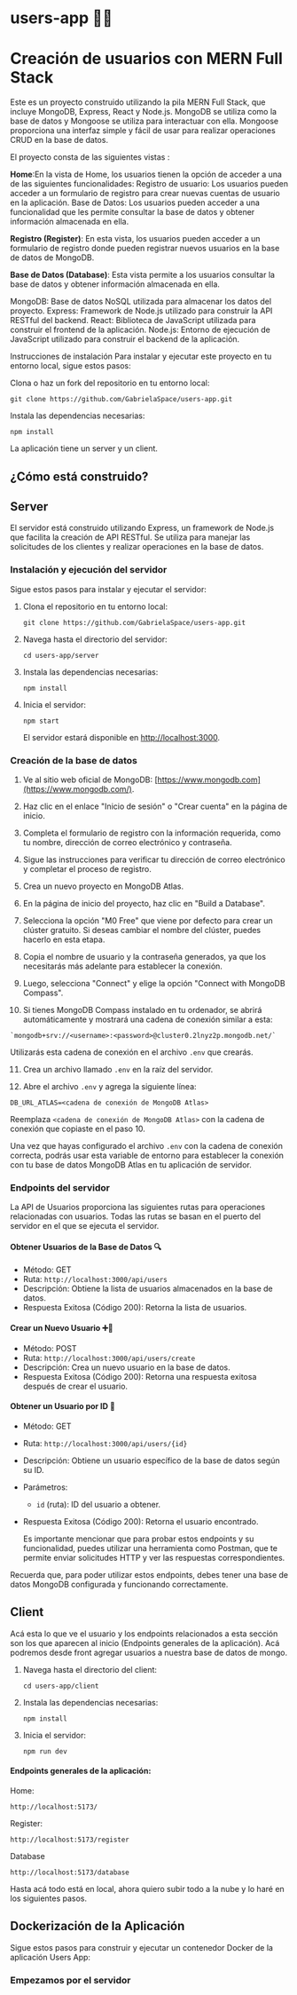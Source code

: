 # users-app :information_desk_person::bow:

# Creación de usuarios con MERN Full Stack

Este es un proyecto construido utilizando la pila MERN Full Stack, que incluye MongoDB, Express, React y Node.js. MongoDB se utiliza como la base de datos y Mongoose se utiliza para interactuar con ella. Mongoose proporciona una interfaz simple y fácil de usar para realizar operaciones CRUD en la base de datos.


El proyecto consta de las siguientes vistas :


**Home**:En la vista de Home, los usuarios tienen la opción de acceder a una de las siguientes funcionalidades:
Registro de usuario: Los usuarios pueden acceder a un formulario de registro para crear nuevas cuentas de usuario en la aplicación.
Base de Datos: Los usuarios pueden acceder a una funcionalidad que les permite consultar la base de datos y obtener información almacenada en ella.

**Registro (Register)**: En esta vista, los usuarios pueden acceder a un formulario de registro donde pueden registrar nuevos usuarios en la base de datos de MongoDB.

**Base de Datos (Database)**: Esta vista permite a los usuarios consultar la base de datos y obtener información almacenada en ella.


MongoDB: Base de datos NoSQL utilizada para almacenar los datos del proyecto.
Express: Framework de Node.js utilizado para construir la API RESTful del backend.
React: Biblioteca de JavaScript utilizada para construir el frontend de la aplicación.
Node.js: Entorno de ejecución de JavaScript utilizado para construir el backend de la aplicación.

Instrucciones de instalación
Para instalar y ejecutar este proyecto en tu entorno local, sigue estos pasos:

Clona o haz un fork del repositorio en tu entorno local:

    git clone https://github.com/GabrielaSpace/users-app.git

Instala las dependencias necesarias:

    npm install


La aplicación tiene un server y un client. 




## ¿Cómo está construido?


##  Server

El servidor está construido utilizando Express, un framework de Node.js que facilita la creación de API RESTful. Se utiliza para manejar las solicitudes de los clientes y realizar operaciones en la base de datos.

### Instalación y ejecución del servidor

Sigue estos pasos para instalar y ejecutar el servidor:

1.  Clona el repositorio en tu entorno local:
    
    
    `git clone https://github.com/GabrielaSpace/users-app.git` 
    
2.  Navega hasta el directorio del servidor:
    

    
    `cd users-app/server` 
    
3.  Instala las dependencias necesarias:
    

    
    `npm install` 
    
4.  Inicia el servidor:
    

    
    `npm start` 
    
    El servidor estará disponible en [http://localhost:3000](http://localhost:3000/).
    


### Creación de la base de datos 


1.  Ve al sitio web oficial de MongoDB: [https://www.mongodb.com](https://www.mongodb.com/).
    
2.  Haz clic en el enlace "Inicio de sesión" o "Crear cuenta" en la página de inicio.
    
3.  Completa el formulario de registro con la información requerida, como tu nombre, dirección de correo electrónico y contraseña.
    
4.  Sigue las instrucciones para verificar tu dirección de correo electrónico y completar el proceso de registro.
    
5.  Crea un nuevo proyecto en MongoDB Atlas.
    
6.  En la página de inicio del proyecto, haz clic en "Build a Database".
    
7.  Selecciona la opción "M0 Free" que viene por defecto para crear un clúster gratuito. Si deseas cambiar el nombre del clúster, puedes hacerlo en esta etapa.
    
8.  Copia el nombre de usuario y la contraseña generados, ya que los necesitarás más adelante para establecer la conexión.
    
9.  Luego, selecciona "Connect" y elige la opción "Connect with MongoDB Compass".
    
10.  Si tienes MongoDB Compass instalado en tu ordenador, se abrirá automáticamente y mostrará una cadena de conexión similar a esta:
    
	`mongodb+srv://<username>:<password>@cluster0.2lnyz2p.mongodb.net/` 

Utilizarás esta cadena de conexión en el archivo `.env` que crearás.

11.  Crea un archivo llamado `.env` en la raíz del servidor.
    
12.  Abre el archivo `.env` y agrega la siguiente línea:
    

`DB_URL_ATLAS=<cadena de conexión de MongoDB Atlas>` 

Reemplaza `<cadena de conexión de MongoDB Atlas>` con la cadena de conexión que copiaste en el paso 10.

Una vez que hayas configurado el archivo `.env` con la cadena de conexión correcta, podrás usar esta variable de entorno para establecer la conexión con tu base de datos MongoDB Atlas en tu aplicación de servidor.

### Endpoints del servidor


La API de Usuarios proporciona las siguientes rutas para operaciones relacionadas con usuarios. Todas las rutas se basan en el puerto del servidor en el que se ejecuta el servidor. 

#### Obtener Usuarios de la Base de Datos :mag:

-   Método: GET
-   Ruta: `http://localhost:3000/api/users`
-   Descripción: Obtiene la lista de usuarios almacenados en la base de datos.
-   Respuesta Exitosa (Código 200): Retorna la lista de usuarios.

#### Crear un Nuevo Usuario :heavy_plus_sign::bust_in_silhouette:

-   Método: POST
-   Ruta: `http://localhost:3000/api/users/create`
-   Descripción: Crea un nuevo usuario en la base de datos.
-   Respuesta Exitosa (Código 200): Retorna una respuesta exitosa después de crear el usuario.

#### Obtener un Usuario por ID :page_facing_up:

-   Método: GET
-   Ruta: `http://localhost:3000/api/users/{id}`
-   Descripción: Obtiene un usuario específico de la base de datos según su ID.
-   Parámetros:
    -   `id` (ruta): ID del usuario a obtener.
-   Respuesta Exitosa (Código 200): Retorna el usuario encontrado.

	Es importante mencionar que para probar estos endpoints y su funcionalidad, puedes utilizar una herramienta como Postman, que te permite enviar solicitudes HTTP y ver las respuestas correspondientes.

Recuerda que, para poder utilizar estos endpoints, debes tener una base de datos MongoDB configurada y funcionando correctamente.

## Client

Acá esta lo que ve el usuario y los endpoints relacionados a esta sección son los que aparecen al inicio (Endpoints generales de la aplicación). Acá podremos desde front agregar usuarios a nuestra base de datos de mongo.


1.  Navega hasta el directorio del client:
   
    
    `cd users-app/client` 
    
3.  Instala las dependencias necesarias:

    `npm install` 
    
4.  Inicia el servidor:

    `npm run dev` 
    



#### Endpoints generales de la aplicación:


Home:

    http://localhost:5173/

Register:

    http://localhost:5173/register

Database

    http://localhost:5173/database




Hasta acá todo está en local, ahora quiero subir todo a la nube y lo haré en los siguientes pasos.





## Dockerización de la Aplicación 

Sigue estos pasos para construir y ejecutar un contenedor Docker de la aplicación Users App:

### Empezamos por el servidor
